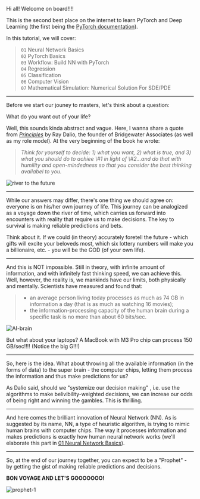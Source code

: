 Hi all! Welcome on board!!!!

This is the second best place on the internet to learn PyTorch and Deep Learning (the first being the [PyTorch documentation](https://pytorch.org/tutorials)). 

In this tutorial, we will cover:

>`01` Neural Network Basics    
>`02` PyTorch Basics    
>`03` Workflow: Build NN with PyTorch    
>`04` Regression    
>`05` Classification     
>`06` Computer Vision    
>`07` Mathematical Simulation: Numerical Solution For SDE/PDE    

---

Before we start our jouney to masters, let's think about a question:

What do you want out of your life?

Well, this sounds kinda abstract and vague. Here, I wanna share a quote from _[Principles](https://www.principles.com/)_ by Ray Dalio, the founder of Bridgewater Associates (as well as my role model). At the very beginning of the book he wrote:

>_Think for yourself to decide: 1) what you want, 2) what is true, and 3) what you should do to achiee \\#1 in light of \\#2...and do that with humility and open-mindedness so that you consider the best thinking availabel to you._

![river to the future](https://github.com/user-attachments/assets/2f392749-d48d-44e4-bccb-aef4258f2a7c)

---

While our answers may differ, there's one thing we should agree on: everyone is on his/her own journey of life. This journey can be analogized as a voyage down the river of time, which carries us forward into encounters with reality that require us to make decisions. The key to survival is making reliable predictions and bets.


Think about it. If we could (in theory) accurately foretell the future - which gifts will excite your beloveds most, which six lottery numbers will make you a billionaire, etc. - you will be the GOD (of your own life).

---

And this is NOT impossible. Still in theory, with infinite amount of information, and with infinitely fast thinking speed, we can achieve this. Well, however, the reality is, we mankinds have our limits, both physically and mentally. Scientists have measured and found that:

>- an average person living today processes as much as 74 GB in information a day (that is as much as watching 16 movies);
>- the information-processing capacity of the human brain during a specific task is no more than about 60 bits/sec.

![AI-brain](https://github.com/user-attachments/assets/a3326a88-9aca-4d92-b6fe-bf890c605fa6)


But what about your laptops? A MacBook with M3 Pro chip can process 150 GB/sec!!!! (Notice the big G!!!)

---

So, here is the idea. What about throwing all the available information (in the forms of data) to the super brain - the computer chips, letting them process the information and thus make predictions for us? 

As Dalio said, should we "systemize our decision making" , i.e. use the algorithms to make belivibility-weighted decisions, we can increae our odds of being right and winning the gambles. This is thrilling. 

---

And here comes the brilliant innovation of Neural Network (NN). As is suggested by its name, NN, a type of heuristic algorithm, is trying to mimic human brains with computer chips. The way it processes information and makes predictions is exactly how human neural network works (we'll elaborate this part in [01 Neural Network Basics](...)). 

---

So, at the end of our journey together, you can expect to be a "Prophet" - by getting the gist of making reliable predictions and decisions. 

__BON VOYAGE AND LET'S GOOOOOOO!__

![prophet-1](https://github.com/user-attachments/assets/6f189c46-158b-4f20-b3e5-98ec89ff3fb2)

